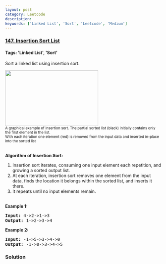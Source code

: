 ```yaml
---
layout: post
category: Leetcode
description: 
keywords: ['Linked List', 'Sort', 'Leetcode', 'Medium']
---
```

### [147. Insertion Sort List](https://leetcode.com/problems/insertion-sort-list)

#### Tags: 'Linked List', 'Sort'

<div class="content__u3I1 question-content__JfgR"><div><p>Sort a linked list using insertion sort.</p>
<ol>
</ol>
<p><img alt="" src="https://upload.wikimedia.org/wikipedia/commons/0/0f/Insertion-sort-example-300px.gif" style="height:180px; width:300px"/><br/>
<small>A graphical example of insertion sort. The partial sorted list (black) initially contains only the first element in the list.<br/>
With each iteration one element (red) is removed from the input data and inserted in-place into the sorted list</small><br/>
 </p>
<ol>
</ol>
<p><strong>Algorithm of Insertion Sort:</strong></p>
<ol>
<li>Insertion sort iterates, consuming one input element each repetition, and growing a sorted output list.</li>
<li>At each iteration, insertion sort removes one element from the input data, finds the location it belongs within the sorted list, and inserts it there.</li>
<li>It repeats until no input elements remain.</li>
</ol>
<p><br/>
<strong>Example 1:</strong></p>
<pre><strong>Input:</strong> 4-&gt;2-&gt;1-&gt;3
<strong>Output:</strong> 1-&gt;2-&gt;3-&gt;4
</pre>
<p><strong>Example 2:</strong></p>
<pre><strong>Input:</strong> -1-&gt;5-&gt;3-&gt;4-&gt;0
<strong>Output:</strong> -1-&gt;0-&gt;3-&gt;4-&gt;5
</pre>
</div></div>

### Solution
